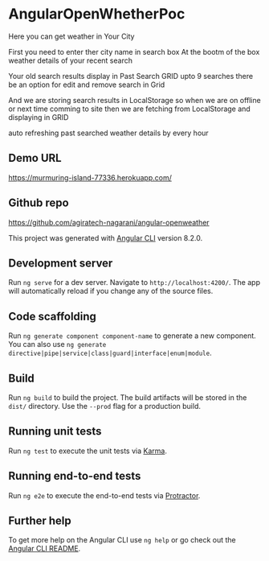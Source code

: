 # AngularOpenWhetherPoc

Here you can get weather in Your City 

First you need to enter ther city name in search box
At the bootm of the box weather details of your recent search 

Your old search results display in Past Search GRID upto 9 searches
there be an option for edit and remove search in Grid

And we are storing search results in LocalStorage so when we are on offline or next time comming to site 
then we are fetching from LocalStorage and displaying in GRID

auto refreshing past searched weather details by every hour

## Demo URL
https://murmuring-island-77336.herokuapp.com/

## Github repo
https://github.com/agiratech-nagarani/angular-openweather



This project was generated with [Angular CLI](https://github.com/angular/angular-cli) version 8.2.0.

## Development server

Run `ng serve` for a dev server. Navigate to `http://localhost:4200/`. The app will automatically reload if you change any of the source files.

## Code scaffolding

Run `ng generate component component-name` to generate a new component. You can also use `ng generate directive|pipe|service|class|guard|interface|enum|module`.

## Build

Run `ng build` to build the project. The build artifacts will be stored in the `dist/` directory. Use the `--prod` flag for a production build.

## Running unit tests

Run `ng test` to execute the unit tests via [Karma](https://karma-runner.github.io).

## Running end-to-end tests

Run `ng e2e` to execute the end-to-end tests via [Protractor](http://www.protractortest.org/).

## Further help

To get more help on the Angular CLI use `ng help` or go check out the [Angular CLI README](https://github.com/angular/angular-cli/blob/master/README.md).
